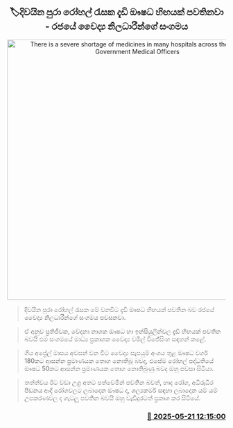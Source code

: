 <p align='center'><b><h2 align='center' title='There is a severe shortage of medicines in many hospitals across the island - Government Medical Officers' Association'>🏷දිවයින පුරා රෝහල් රැසක දැඩි ඖෂධ හිඟයක් පවතිනවා - රජයේ වෛද්‍ය නිලධාරීන්ගේ සංගමය</h2></b></p>
<p align='center'><img src='https://helakuru.sgp1.cdn.digitaloceanspaces.com/esana/images/lib/tablet-medicine.jpg' width='600' alt='There is a severe shortage of medicines in many hospitals across the island - Government Medical Officers' Association'></p>

> දිවයින පුරා රෝහල් රැසක මේ වනවිට දැඩි ඖෂධ හිඟයක් පවතින බව රජයේ වෛද්‍ය නිලධාරීන්ගේ සංගමය පවසනවා.

> ඒ අනුව ප්‍රතිජීවක, වේදනා නාශක ඖෂධ හා ඉන්සියුලින්වල දැඩි හිඟයක් පවතින බවයි එම සංගමයේ මාධ්‍ය ප්‍රකාශක වෛද්‍ය චමිල් විජේසිංහ සඳහන් කළේ.

> ගිය අප්‍රේල් මාසය අවසන් වන විට වෛද්‍ය සැපයුම් අංශය තුළ ඖෂධ වර්ග 180කට ආසන්න ප්‍රමාණයක තොග නොතිබූ බවද, එසේම රෝහල් පද්ධතියේ ඖෂධ 50කට ආසන්න ප්‍රමාණයක තොග නොතිබුණු බවද ඔහු පවසා සිටියා.

> තත්ත්වය ඊට වඩා උග්‍ර අතට පත්වෙමින් පවතින බවත්, හෘද රෝග, අධිරුධිර පීඩනය ආදි රෝගවලට ලබාදෙන ඖෂධ ද, ශල්‍යකර්ම සඳහා ලබාදෙන යම් යම් උපකරණවල ද ගැටලු පවතින බවයි ඔහු වැඩිදුරටත් ප්‍රකා‍ශ ‍කර සිටියේ.



<h3 align='right'><a href='https://www.helakuru.lk/esana/p/110287/'>📅 2025-05-21 12:15:00</a></h3>
